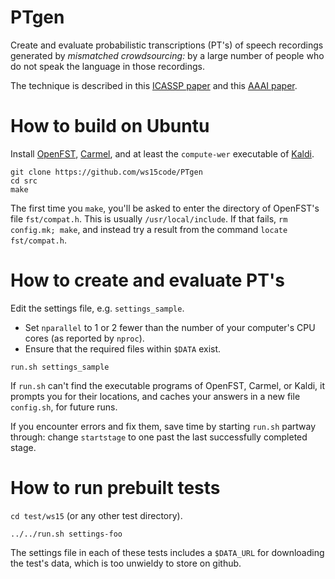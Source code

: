 # PTgen

Create and evaluate probabilistic transcriptions (PT's) of speech recordings
generated by *mismatched crowdsourcing:* by a large number of people
who do not speak the language in those recordings.

The technique is described in this [ICASSP paper](http://www.isle.illinois.edu/sst/pubs/2016/liu16icassp.pdf) and this [AAAI paper](http://www.ifp.illinois.edu/~pjyothi/files/AAAI2015.pdf).

# How to build on Ubuntu

Install [OpenFST](http://www.openfst.org/), [Carmel](http://www.isi.edu/licensed-sw/carmel), and at least the `compute-wer` executable of [Kaldi](https://github.com/kaldi-asr/kaldi).

```
git clone https://github.com/ws15code/PTgen
cd src
make
```

The first time you `make`, you'll be asked to enter the directory of OpenFST's file `fst/compat.h`.
This is usually `/usr/local/include`.  If that fails, `rm config.mk; make`, and instead try a result from the command `locate fst/compat.h`.

# How to create and evaluate PT's

Edit the settings file, e.g. `settings_sample`.
- Set `nparallel` to 1 or 2 fewer than the number of your computer's CPU cores (as reported by `nproc`).
- Ensure that the required files within `$DATA` exist.

`run.sh settings_sample`

If `run.sh` can't find the executable programs of OpenFST, Carmel, or Kaldi, it prompts you for their locations,
and caches your answers in a new file `config.sh`, for future runs.

If you encounter errors and fix them, save time by starting `run.sh` partway through:
change `startstage` to one past the last successfully completed stage.

# How to run prebuilt tests

`cd test/ws15` (or any other test directory).

`../../run.sh settings-foo`

The settings file in each of these tests includes
a `$DATA_URL` for downloading the test's data,
which is too unwieldy to store on github.
